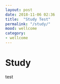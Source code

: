 ```yaml
---
layout: post
date: 2018-11-06 02:36
title:  "Study Test"
permalink: "/study/"
mood: wellcome
category: 
- wellcome
---
```


# Study
test